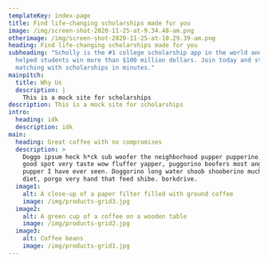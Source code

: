 ```yaml
---
templateKey: index-page
title: Find life-changing scholarships made for you
image: /img/screen-shot-2020-11-25-at-9.34.48-am.png
otherimage: /img/screen-shot-2020-11-25-at-10.29.39-am.png
heading: Find life-changing scholarships made for you
subheading: "Scholly is the #1 college scholarship app in the world and has
  helped students win more than $100 million dollars. Join today and start
  matching with scholarships in minutes."
mainpitch:
  title: Why Us
  description: |
    This is a mock site for scholarships
description: This is a mock site for scholarships
intro:
  heading: idk
  description: idk
main:
  heading: Great coffee with no compromises
  description: >
    Doggo ipsum heck h*ck sub woofer the neighborhood pupper pupperino, very
    good spot very taste wow fluffer yapper, puggorino boofers most angery
    pupper I have ever seen. Doggorino long water shoob shooberino much ruin
    diet, porgo very hand that feed shibe. borkdrive.
  image1:
    alt: A close-up of a paper filter filled with ground coffee
    image: /img/products-grid3.jpg
  image2:
    alt: A green cup of a coffee on a wooden table
    image: /img/products-grid2.jpg
  image3:
    alt: Coffee beans
    image: /img/products-grid1.jpg
---
```

